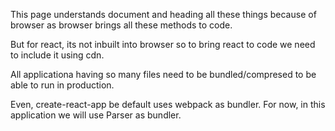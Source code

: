 This page understands document and heading all these things because of browser as browser brings all these methods to code.

But for react, its not inbuilt into browser so to bring react to code we need to include it using cdn.

All applicationa having so many files need to be bundled/compresed to be able to run in production.

Even, create-react-app be default uses webpack as bundler. For now, in this application we will use Parser as bundler.